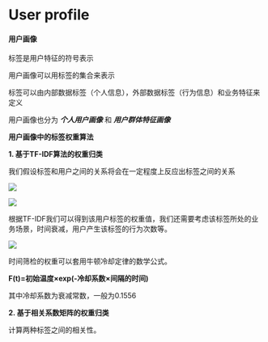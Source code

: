 # User profile

#### 用户画像

标签是用户特征的符号表示

用户画像可以用标签的集合来表示

标签可以由内部数据标签（个人信息），外部数据标签（行为信息）和业务特征来定义

用户画像也分为 _**个人用户画像**_ 和 _**用户群体特征画像**_

**用户画像中的标签权重算法**

**1. 基于TF-IDF算法的权重归类**

我们假设标签和用户之间的关系将会在一定程度上反应出标签之间的关系

![](https://pic3.zhimg.com/80/v2-fde743b2af75a61d8f0b75e73459408e_hd.jpg)

![](https://pic1.zhimg.com/80/v2-6dbd3e4694c10dd1354f9e0387b707fc_hd.jpg)

根据TF-IDF我们可以得到该用户标签的权重值，我们还需要考虑该标签所处的业务场景，时间衰减，用户产生该标签的行为次数等。

![](https://pic1.zhimg.com/80/v2-8ca88565dd5bcf91be5fd1d504432364_hd.jpg)

时间筛检的权重可以套用牛顿冷却定律的数学公式。

**F\(t\)=初始温度×exp\(-冷却系数×间隔的时间\)**

其中冷却系数为衰减常数，一般为0.1556

**2. 基于相关系数矩阵的权重归类**

计算两种标签之间的相关性。

